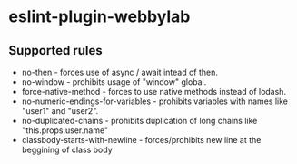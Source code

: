 # eslint-plugin-webbylab

## Supported rules

* no-then - forces use of async / await intead of then.
* no-window - prohibits usage of "window" global.
* force-native-method - forces to use native methods instead of lodash.
* no-numeric-endings-for-variables - prohibits variables with names like "user1" and "user2".
* no-duplicated-chains - prohibits duplication of long chains like "this.props.user.name"
* classbody-starts-with-newline - forces/prohibits new line at the beggining of class body
